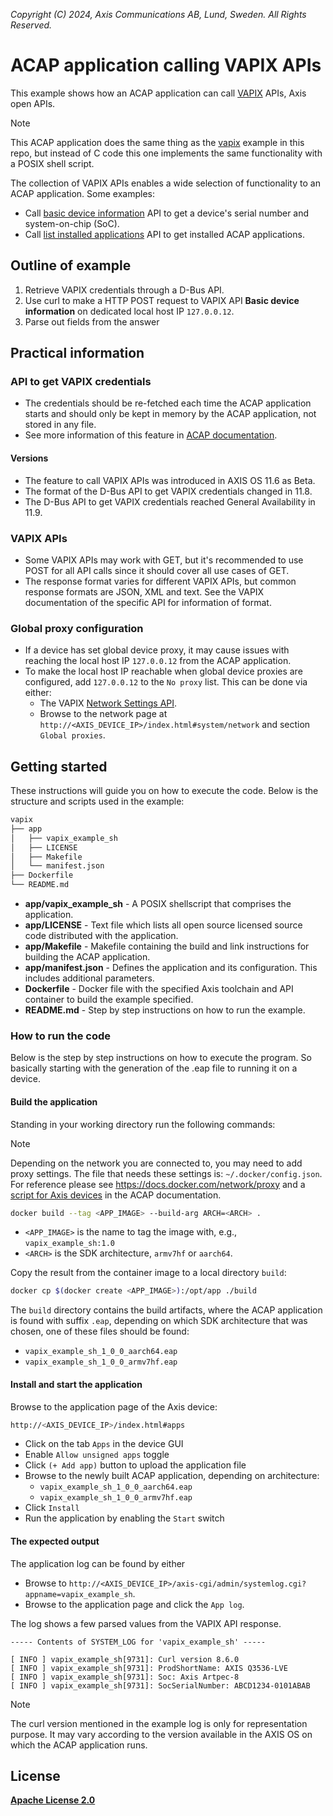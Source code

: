 *Copyright (C) 2024, Axis Communications AB, Lund, Sweden. All Rights Reserved.*

# ACAP application calling VAPIX APIs

This example shows how an ACAP application can call
[VAPIX](https://www.axis.com/vapix-library) APIs,
Axis open APIs.

> [!NOTE]
> This ACAP application does the same thing as the [vapix](../vapix) example
> in this repo, but instead of C code this one implements the same
> functionality with a POSIX shell script.

The collection of VAPIX APIs enables a wide selection of functionality to an
ACAP application. Some examples:

- Call [basic device information](https://www.axis.com/vapix-library/subjects/t10175981/section/t10132180/display?section=t10132180-t10132179)
  API to get a device's serial number and system-on-chip (SoC).
- Call [list installed applications](https://www.axis.com/vapix-library/subjects/t10102231/section/t10036126/display?section=t10036126-t10010644)
  API to get installed ACAP applications.

## Outline of example

1. Retrieve VAPIX credentials through a D-Bus API.
2. Use curl to make a HTTP POST request to VAPIX API **Basic device
   information** on dedicated local host IP `127.0.0.12`.
3. Parse out fields from the answer

## Practical information

### API to get VAPIX credentials

- The credentials should be re-fetched each time the ACAP application starts
  and should only be kept in memory by the ACAP application, not stored in any
  file.
- See more information of this feature in [ACAP documentation](https://axiscommunications.github.io/acap-documentation/docs/develop/VAPIX-access-for-ACAP-applications.html).

#### Versions

- The feature to call VAPIX APIs was introduced in AXIS OS 11.6 as Beta.
- The format of the D-Bus API to get VAPIX credentials changed in 11.8.
- The D-Bus API to get VAPIX credentials reached General Availability in 11.9.

### VAPIX APIs

- Some VAPIX APIs may work with GET, but it's recommended to use POST for all
  API calls since it should cover all use cases of GET.
- The response format varies for different VAPIX APIs, but common response formats
  are JSON, XML and text. See the VAPIX documentation of the specific API for
  information of format.

### Global proxy configuration

- If a device has set global device proxy, it may cause issues with reaching the local host IP
  `127.0.0.12` from the ACAP application.
- To make the local host IP reachable when global device proxies are configured, add `127.0.0.12` to
  the `No proxy` list. This can be done via either:
  - The VAPIX
    [Network Settings API](https://developer.axis.com/vapix/network-video/network-settings-api#setglobalproxyconfiguration-1).
  - Browse to the network page at `http://<AXIS_DEVICE_IP>/index.html#system/network` and section
    `Global proxies`.

## Getting started

These instructions will guide you on how to execute the code. Below is the
structure and scripts used in the example:

```sh
vapix
├── app
│   ├── vapix_example_sh
│   ├── LICENSE
│   ├── Makefile
│   └── manifest.json
├── Dockerfile
└── README.md
```

- **app/vapix_example_sh** - A POSIX shellscript that comprises the application.
- **app/LICENSE** - Text file which lists all open source licensed source code distributed with the application.
- **app/Makefile** - Makefile containing the build and link instructions for building the ACAP application.
- **app/manifest.json** - Defines the application and its configuration. This includes additional parameters.
- **Dockerfile** - Docker file with the specified Axis toolchain and API container to build the example specified.
- **README.md** - Step by step instructions on how to run the example.

### How to run the code

Below is the step by step instructions on how to execute the program. So
basically starting with the generation of the .eap file to running it on a
device.

#### Build the application

Standing in your working directory run the following commands:

> [!NOTE]
>
> Depending on the network you are connected to, you may need to add proxy settings.
> The file that needs these settings is: `~/.docker/config.json`. For reference please see
> https://docs.docker.com/network/proxy and a
> [script for Axis devices](https://axiscommunications.github.io/acap-documentation/docs/develop/build-install-run.html#configure-network-proxy-settings) in the ACAP documentation.

```sh
docker build --tag <APP_IMAGE> --build-arg ARCH=<ARCH> .
```

- `<APP_IMAGE>` is the name to tag the image with, e.g., `vapix_example_sh:1.0`
- `<ARCH>` is the SDK architecture, `armv7hf` or `aarch64`.

Copy the result from the container image to a local directory `build`:

```sh
docker cp $(docker create <APP_IMAGE>):/opt/app ./build
```

The `build` directory contains the build artifacts, where the ACAP application
is found with suffix `.eap`, depending on which SDK architecture that was
chosen, one of these files should be found:

- `vapix_example_sh_1_0_0_aarch64.eap`
- `vapix_example_sh_1_0_0_armv7hf.eap`

#### Install and start the application

Browse to the application page of the Axis device:

```sh
http://<AXIS_DEVICE_IP>/index.html#apps
```

- Click on the tab `Apps` in the device GUI
- Enable `Allow unsigned apps` toggle
- Click `(+ Add app)` button to upload the application file
- Browse to the newly built ACAP application, depending on architecture:
  - `vapix_example_sh_1_0_0_aarch64.eap`
  - `vapix_example_sh_1_0_0_armv7hf.eap`
- Click `Install`
- Run the application by enabling the `Start` switch

#### The expected output

The application log can be found by either

- Browse to `http://<AXIS_DEVICE_IP>/axis-cgi/admin/systemlog.cgi?appname=vapix_example_sh`.
- Browse to the application page and click the `App log`.

The log shows a few parsed values from the VAPIX API response.

```text
----- Contents of SYSTEM_LOG for 'vapix_example_sh' -----

[ INFO ] vapix_example_sh[9731]: Curl version 8.6.0
[ INFO ] vapix_example_sh[9731]: ProdShortName: AXIS Q3536-LVE
[ INFO ] vapix_example_sh[9731]: Soc: Axis Artpec-8
[ INFO ] vapix_example_sh[9731]: SocSerialNumber: ABCD1234-0101ABAB
```

> [!NOTE]
>
> The curl version mentioned in the example log is only for representation
> purpose. It may vary according to the version available in the AXIS OS on
> which the ACAP application runs.

## License

**[Apache License 2.0](../LICENSE)**
